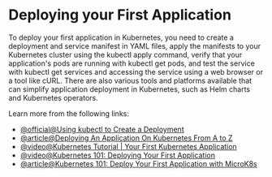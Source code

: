 # Deploying your First Application

To deploy your first application in Kubernetes, you need to create a deployment and service manifest in YAML files, apply the manifests to your Kubernetes cluster using the kubectl apply command, verify that your application's pods are running with kubectl get pods, and test the service with kubectl get services and accessing the service using a web browser or a tool like cURL. There are also various tools and platforms available that can simplify application deployment in Kubernetes, such as Helm charts and Kubernetes operators.

Learn more from the following links:

- [@official@Using kubectl to Create a Deployment](https://kubernetes.io/docs/tutorials/kubernetes-basics/deploy-app/deploy-intro/)
- [@article@Deploying An Application On Kubernetes From A to Z](https://web.archive.org/web/20230326150953/https://www.weave.works/blog/deploying-an-application-on-kubernetes-from-a-to-z)
- [@video@Kubernetes Tutorial | Your First Kubernetes Application](https://www.youtube.com/watch?v=Vj6EFnav5Mg)
- [@video@Kubernetes 101: Deploying Your First Application](https://www.youtube.com/watch?v=XltFOyGanYE)
- [@article@Kubernetes 101: Deploy Your First Application with MicroK8s](https://thenewstack.io/kubernetes-101-deploy-your-first-application-with-microk8s/)
